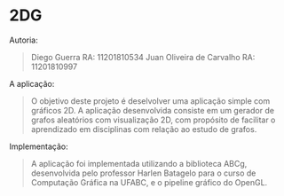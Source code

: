 # 2DG

Autoria:
> Diego Guerra RA: 11201810534
> Juan Oliveira de Carvalho RA: 11201810997

A aplicação:
> O objetivo deste projeto é deselvolver uma aplicação simple com gráficos 2D. 
> A aplicação desenvolvida consiste em um gerador de grafos aleatórios com visualização 2D, com propósito de facilitar o aprendizado em disciplinas com relação ao estudo de grafos.

Implementação:
> A aplicação foi implementada utilizando a biblioteca ABCg, desenvolvida pelo professor Harlen Batagelo para o curso de Computação Gráfica na UFABC, e o pipeline gráfico do OpenGL.